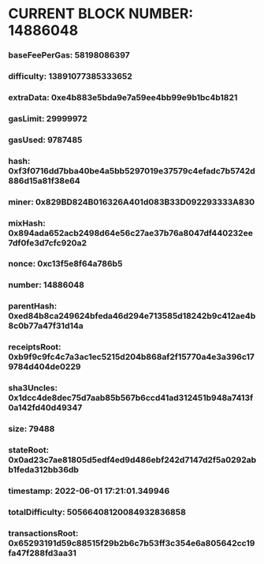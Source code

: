 # CURRENT BLOCK NUMBER: 14886048

### baseFeePerGas: 58198086397
### difficulty: 13891077385333652
### extraData: 0xe4b883e5bda9e7a59ee4bb99e9b1bc4b1821
### gasLimit: 29999972
### gasUsed: 9787485
### hash: 0xf3f0716dd7bba40be4a5bb5297019e37579c4efadc7b5742d886d15a81f38e64
### miner: 0x829BD824B016326A401d083B33D092293333A830
### mixHash: 0x894ada652acb2498d64e56c27ae37b76a8047df440232ee7df0fe3d7cfc920a2
### nonce: 0xc13f5e8f64a786b5
### number: 14886048
### parentHash: 0xed84b8ca249624bfeda46d294e713585d18242b9c412ae4b8c0b77a47f31d14a
### receiptsRoot: 0xb9f9c9fc4c7a3ac1ec5215d204b868af2f15770a4e3a396c179784d404de0229
### sha3Uncles: 0x1dcc4de8dec75d7aab85b567b6ccd41ad312451b948a7413f0a142fd40d49347
### size: 79488
### stateRoot: 0x0ad23c7ae81805d5edf4ed9d486ebf242d7147d2f5a0292abb1feda312bb36db
### timestamp: 2022-06-01 17:21:01.349946
### totalDifficulty: 50566408120084932836858
### transactionsRoot: 0x65293191d59c88515f29b2b6c7b53ff3c354e6a805642cc19fa47f288fd3aa31
